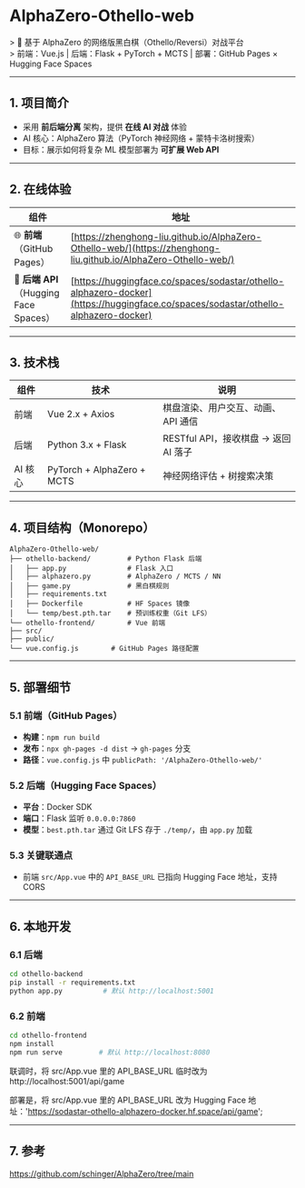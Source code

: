 # AlphaZero-Othello-web

&gt; 🌟 基于 AlphaZero 的网络版黑白棋（Othello/Reversi）对战平台  
&gt; 前端：Vue.js | 后端：Flask + PyTorch + MCTS | 部署：GitHub Pages × Hugging Face Spaces

---

## 1. 项目简介
- 采用 **前后端分离** 架构，提供 **在线 AI 对战** 体验  
- AI 核心：AlphaZero 算法（PyTorch 神经网络 + 蒙特卡洛树搜索）  
- 目标：展示如何将复杂 ML 模型部署为 **可扩展 Web API**

---

## 2. 在线体验
| 组件 | 地址 |
|---|---|
| 🌐 **前端**（GitHub Pages） | [https://zhenghong-liu.github.io/AlphaZero-Othello-web/](https://zhenghong-liu.github.io/AlphaZero-Othello-web/) |
| 🧠 **后端 API**（Hugging Face Spaces） | [https://huggingface.co/spaces/sodastar/othello-alphazero-docker](https://huggingface.co/spaces/sodastar/othello-alphazero-docker) |

---

## 3. 技术栈
| 组件 | 技术 | 说明 |
|---|---|---|
| 前端 | Vue 2.x + Axios | 棋盘渲染、用户交互、动画、API 通信 |
| 后端 | Python 3.x + Flask | RESTful API，接收棋盘 → 返回 AI 落子 |
| AI 核心 | PyTorch + AlphaZero + MCTS | 神经网络评估 + 树搜索决策 |

---

## 4. 项目结构（Monorepo）

```
AlphaZero-Othello-web/
├── othello-backend/         # Python Flask 后端
│   ├── app.py               # Flask 入口
│   ├── alphazero.py         # AlphaZero / MCTS / NN
│   ├── game.py              # 黑白棋规则
│   ├── requirements.txt
│   ├── Dockerfile           # HF Spaces 镜像
│   └── temp/best.pth.tar    # 预训练权重（Git LFS）
└── othello-frontend/        # Vue 前端
├── src/
├── public/
└── vue.config.js        # GitHub Pages 路径配置
```


---

## 5. 部署细节
### 5.1 前端（GitHub Pages）
- **构建**：`npm run build`  
- **发布**：`npx gh-pages -d dist` → `gh-pages` 分支  
- **路径**：`vue.config.js` 中 `publicPath: '/AlphaZero-Othello-web/'`

### 5.2 后端（Hugging Face Spaces）
- **平台**：Docker SDK  
- **端口**：Flask 监听 `0.0.0.0:7860`  
- **模型**：`best.pth.tar` 通过 Git LFS 存于 `./temp/`，由 `app.py` 加载

### 5.3 关键联通点
- 前端 `src/App.vue` 中的 `API_BASE_URL` 已指向 Hugging Face 地址，支持 CORS

---

## 6. 本地开发
### 6.1 后端
```bash
cd othello-backend
pip install -r requirements.txt
python app.py          # 默认 http://localhost:5001
```

### 6.2 前端
```bash
cd othello-frontend
npm install
npm run serve         # 默认 http://localhost:8080
```

联调时，将 src/App.vue 里的 API_BASE_URL 临时改为 http://localhost:5001/api/game

部署是，将 src/App.vue 里的 API_BASE_URL 改为 Hugging Face 地址：'https://sodastar-othello-alphazero-docker.hf.space/api/game';

---

## 7. 参考

https://github.com/schinger/AlphaZero/tree/main